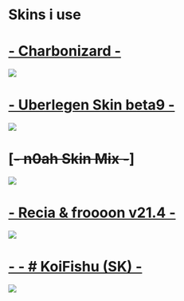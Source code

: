 # Skins i use

# [- Charbonizard -](https://carbon.s-ul.eu/X0iDNZNc)
![](https://osu.ppy.sh/ss/15249073/4ef1)

# [- Uberlegen Skin beta9 -](https://carbon.s-ul.eu/YqKdrqAz)
![](https://osu.ppy.sh/ss/15249080/5ea2)

# [~~- n0ah Skin Mix -~~]
![](https://osu.ppy.sh/ss/15478497/ca34)

# [- Recia & froooon v21.4 -](https://carbon.s-ul.eu/sj9LZ6N6)
![](https://osu.ppy.sh/ss/15515802/231f)

# [- - # KoiFishu (SK) - ](https://carbon.s-ul.eu/gnl51W7A)
![](https://osu.ppy.sh/ss/15685599/6566)

#
